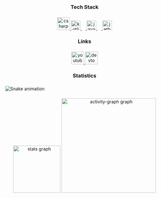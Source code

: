 <h3 align="center">Tech Stack</h3>

###

<div align="center">
  </a>
  <a href="https://learn.microsoft.com/en-us/dotnet/csharp/tour-of-csharp/" target="_blank">
    <img src="https://cdn.jsdelivr.net/gh/devicons/devicon/icons/csharp/csharp-original.svg" height="40" alt="csharp logo"  />
  </a>
  <a href="https://kotlinlang.org/docs/home.html" target="_blank">
    <img src="https://cdn.jsdelivr.net/gh/devicons/devicon/icons/kotlin/kotlin-original.svg" height="30" alt="kotlin logo"  />
    <img width="12" />
  </a>
  <a href="https://docs.oracle.com/en/java/" target="_blank">
    <img src="https://cdn.jsdelivr.net/gh/devicons/devicon/icons/java/java-original.svg" height="30" alt="java logo"  />
  </a>
  <a href="https://www.jetbrains.com/" target="_blank">
    <img width="12" />
    <img src="https://cdn.jsdelivr.net/gh/devicons/devicon/icons/jetbrains/jetbrains-original.svg" height="30" alt="jetbrains logo"  />
  </a>
</div>

###

<h3 align="center">Links</h3>

###

<div align="center">
  <a href="https://www.youtube.com/channel/UCrNNx-TOpgWkIcGM0vdykDQ" target="_blank">
    <img src="https://img.shields.io/static/v1?message=Youtube&logo=youtube&label=&color=FF0000&logoColor=white&labelColor=&style=for-the-badge" height="40" alt="youtube logo"  />
  </a>
  <a href="https://dev.to/willowisp" target="_blank">
    <img src="https://img.shields.io/static/v1?message=dev.to&logo=dev.to&label=&color=0A0A0A&logoColor=white&labelColor=&style=for-the-badge" height="40" alt="devto logo"  />
  </a>
</div>

###

<h3 align="center">Statistics</h3>

###

<img src="https://raw.githubusercontent.com/GitWillowisp/GitWillowisp/output/snake.svg" alt="Snake animation" />

###

<div align="center">
  <img src="https://github-readme-stats.vercel.app/api?username=GitWillowisp&hide_title=true&hide_rank=false&show_icons=true&include_all_commits=true&count_private=true&disable_animations=false&theme=github_dark&locale=en&hide_border=true&order=1" height="150" alt="stats graph"  />
  <img src="https://github-readme-activity-graph.vercel.app/graph?username=GitWillowisp&radius=16&theme=github-dark&area=true&order=5&hide_border=true&hide_title=false" height="300" alt="activity-graph graph"  />
</div>

###
